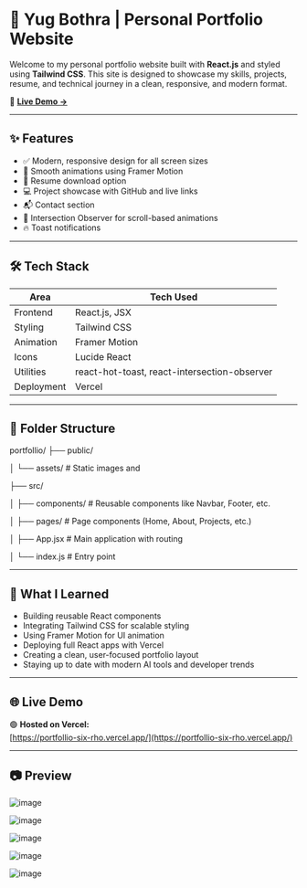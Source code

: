 # 💼 Yug Bothra | Personal Portfolio Website

Welcome to my personal portfolio website built with **React.js** and styled using **Tailwind CSS**. This site is designed to showcase my skills, projects, resume, and technical journey in a clean, responsive, and modern format.

🚀 **[Live Demo →](https://portfollio-six-rho.vercel.app/)**

---

## ✨ Features

- ✅ Modern, responsive design for all screen sizes
- 🎯 Smooth animations using Framer Motion
- 📄 Resume download option
- 💻 Project showcase with GitHub and live links
- 📬 Contact section
- 📌 Intersection Observer for scroll-based animations
- 🔥 Toast notifications

---

## 🛠️ Tech Stack

| Area        | Tech Used                          |
|-------------|------------------------------------|
| Frontend    | React.js, JSX                      |
| Styling     | Tailwind CSS                       |
| Animation   | Framer Motion                      |
| Icons       | Lucide React                       |
| Utilities   | react-hot-toast, react-intersection-observer |
| Deployment  | Vercel                             |

---

## 📁 Folder Structure

portfollio/
├── public/

│ └── assets/ # Static images and 

├── src/

│ ├── components/ # Reusable components like Navbar, Footer, etc.

│ ├── pages/ # Page components (Home, About, Projects, etc.)

│ ├── App.jsx # Main application with routing

│ └── index.js # Entry point



---

## 🧠 What I Learned

- Building reusable React components
- Integrating Tailwind CSS for scalable styling
- Using Framer Motion for UI animation
- Deploying full React apps with Vercel
- Creating a clean, user-focused portfolio layout
- Staying up to date with modern AI tools and developer trends

---

## 🌐 Live Demo

🟢 **Hosted on Vercel:**  
[https://portfollio-six-rho.vercel.app/](https://portfollio-six-rho.vercel.app/)

---



## 📷 Preview




![image](https://github.com/user-attachments/assets/7282ac91-b5da-47fa-92ad-67229e22a0eb)




![image](https://github.com/user-attachments/assets/9e70790d-9e32-4cfe-b526-0431108f0352)





![image](https://github.com/user-attachments/assets/9a5598f6-1ef0-4eca-8345-554e615c96ab)




![image](https://github.com/user-attachments/assets/4fc11cfe-e272-40db-a7fd-d2b8b65b97db)




![image](https://github.com/user-attachments/assets/0a4ec990-b252-426d-b1a6-5b9a95910a57)


